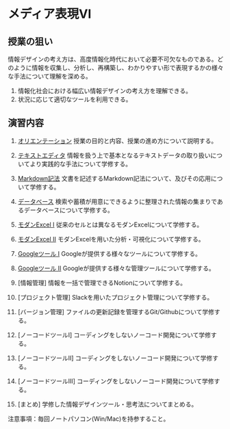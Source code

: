 # メディア表現VI

## 授業の狙い

情報デザインの考え方は、高度情報化時代において必要不可欠なものである。どのように情報を収集し、分析し、再構築し、わかりやすい形で表現するかの様々な手法について理解を深める。

1. 情報化社会における幅広い情報デザインの考え方を理解できる。
2. 状況に応じて適切なツールを利用できる。

## 演習内容

1. [オリエンテーション](./mr6_01.md)
授業の目的と内容、授業の進め方について説明する。

2. [テキストエディタ](./mr6_02.md)
情報を扱う上で基本となるテキストデータの取り扱いについてより実践的な手法について学修する。

3. [Markdown記法](mr6_03.md)
文書を記述するMarkdown記法について、及びその応用について学修する。

4. [データベース](mr6_04.md)
検索や蓄積が用意にできるように整理された情報の集まりであるデータベースについて学修する。

5. [モダンExcel I](mr6_05.md)
従来のセルとは異なるモダンExcelについて学修する。

6. [モダンExcel II](mr6_06.md)
モダンExcelを用いた分析・可視化について学修する。

7. [Googleツール I](./mr6_07.md)
Googleが提供する様々なツールについて学修する。

8. [Googleツール II](./mr6_08.md)
Googleが提供する様々な管理ツールについて学修する。

9. [情報管理]
情報を一括で管理できるNotionについて学修する。

10. [プロジェクト管理]
Slackを用いたプロジェクト管理について学修する。

11. [バージョン管理]
ファイルの更新記録を管理するGit/Githubについて学修する。

12. [ノーコードツールI]
コーディングをしないノーコード開発について学修する。

13. [ノーコードツールII]
コーディングをしないノーコード開発について学修する。

14.  [ノーコードツールIII]
コーディングをしないノーコード開発について学修する。

15. [まとめ]
学修した情報デザインツール・思考法についてまとめる。

注意事項：毎回ノートパソコン(Win/Mac)を持参すること。